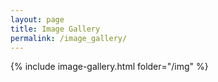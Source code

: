 ```yaml
---
layout: page
title: Image Gallery
permalink: /image_gallery/
---
```


{% include image-gallery.html folder="/img" %}
